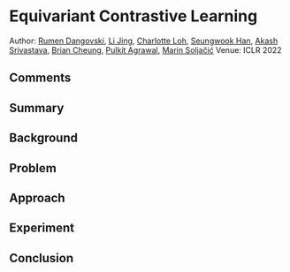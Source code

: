 # Equivariant Contrastive Learning
Author: [Rumen Dangovski](https://arxiv.org/search/cs?searchtype=author&query=Dangovski%2C+R), [Li Jing](https://arxiv.org/search/cs?searchtype=author&query=Jing%2C+L), [Charlotte Loh](https://arxiv.org/search/cs?searchtype=author&query=Loh%2C+C), [Seungwook Han](https://arxiv.org/search/cs?searchtype=author&query=Han%2C+S), [Akash Srivastava](https://arxiv.org/search/cs?searchtype=author&query=Srivastava%2C+A), [Brian Cheung](https://arxiv.org/search/cs?searchtype=author&query=Cheung%2C+B), [Pulkit Agrawal](https://arxiv.org/search/cs?searchtype=author&query=Agrawal%2C+P), [Marin Soljačić](https://arxiv.org/search/cs?searchtype=author&query=Solja%C4%8Di%C4%87%2C+M)
Venue: ICLR 2022
## Comments
## Summary
## Background
## Problem
## Approach
## Experiment
## Conclusion 
